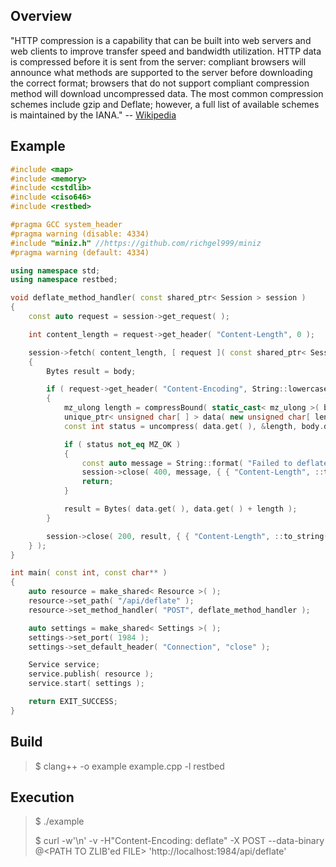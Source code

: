 Overview
--------

"HTTP compression is a capability that can be built into web servers and web clients to improve transfer speed and bandwidth utilization.
HTTP data is compressed before it is sent from the server: compliant browsers will announce what methods are supported to the server before downloading the correct format; browsers that do not support compliant compression method will download uncompressed data. The most common compression schemes include gzip and Deflate; however, a full list of available schemes is maintained by the IANA." -- [Wikipedia](https://en.wikipedia.org/wiki/HTTP_compression)

Example
-------

```C++
#include <map>
#include <memory>
#include <cstdlib>
#include <ciso646>
#include <restbed>

#pragma GCC system_header
#pragma warning (disable: 4334)
#include "miniz.h" //https://github.com/richgel999/miniz
#pragma warning (default: 4334)

using namespace std;
using namespace restbed;

void deflate_method_handler( const shared_ptr< Session > session )
{
    const auto request = session->get_request( );

    int content_length = request->get_header( "Content-Length", 0 );

    session->fetch( content_length, [ request ]( const shared_ptr< Session > session, const Bytes & body )
    {
        Bytes result = body;

        if ( request->get_header( "Content-Encoding", String::lowercase ) == "deflate" )
        {
            mz_ulong length = compressBound( static_cast< mz_ulong >( body.size( ) ) );
            unique_ptr< unsigned char[ ] > data( new unsigned char[ length ] );
            const int status = uncompress( data.get( ), &length, body.data( ), static_cast< mz_ulong >( body.size( ) ) );

            if ( status not_eq MZ_OK )
            {
                const auto message = String::format( "Failed to deflate: %s\n", mz_error( status ) );
                session->close( 400, message, { { "Content-Length", ::to_string( message.length( ) ) }, { "Content-Type", "text/plain" } } );
                return;
            }

            result = Bytes( data.get( ), data.get( ) + length );
        }

        session->close( 200, result, { { "Content-Length", ::to_string( result.size( ) ) }, { "Content-Type", "text/plain" } } );
    } );
}

int main( const int, const char** )
{
    auto resource = make_shared< Resource >( );
    resource->set_path( "/api/deflate" );
    resource->set_method_handler( "POST", deflate_method_handler );

    auto settings = make_shared< Settings >( );
    settings->set_port( 1984 );
    settings->set_default_header( "Connection", "close" );

    Service service;
    service.publish( resource );
    service.start( settings );

    return EXIT_SUCCESS;
}
```

Build
-----

> $ clang++ -o example example.cpp -l restbed

Execution
---------

> $ ./example
>
> $ curl -w'\n' -v -H"Content-Encoding: deflate" -X POST --data-binary @<PATH TO ZLIB'ed FILE> 'http://localhost:1984/api/deflate'
